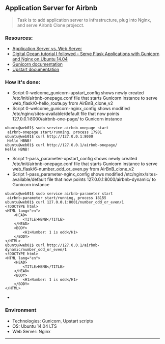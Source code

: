 ## Application Server for Airbnb
> Task is to add application server to infrastructure, plug into Nginx, and serve Airbnb Clone projecct.

### Resources:
* [Application Server vs. Web Server](https://www.nginx.com/resources/glossary/application-server-vs-web-server/)
* [Digital Ocean tutorial I followed - Serve Flask Applications with Gunicorn and Nginx on Ubuntu 14.04](https://www.digitalocean.com/community/tutorials/how-to-serve-flask-applications-with-gunicorn-and-nginx-on-ubuntu-14-04)
* [Gunicorn documentation](http://docs.gunicorn.org/en/latest/run.html)
* [Upstart documentation](http://upstart.ubuntu.com/cookbook/)

### How it's done:
* Script 0-welcome_gunicorn-upstart_config shows newly created /etc/init/airbnb-onepage.conf file that starts Gunicorn instance to serve web_flask/0-hello_route.py from AirBnB_clone_v2
* Script 0-welcome_gunicorn-nginx_config shows modified /etc/nginx/sites-available/default file that now points 127.0.0.1:8000/airbnb-one-page/ to Gunicorn instance
```
ubuntu@web01$ sudo service airbnb-onepage start
 airbnb-onepage start/running, process 17981
ubuntu@web01$ curl http://127.0.0.1:8000
 Hello HBNB!
ubuntu@web01$ curl http://127.0.0.1/airbnb-onepage/
Hello HBNB!
```
* Script 1-pass_parameter-upstart_config shows newly created /etc/init/airbnb-onepage.conf file that starts Gunicorn instance to serve web_flask/6-number_odd_or_even.py from AirBnB_clone_v2
* Script 1-pass_parameter-nginx_config shows modified /etc/nginx/sites-available/default file that now points 127.0.0.1:8000/airbnb-dynamic/ to Gunicorn instance
```
ubuntu@web01$ sudo service airbnb-parameter start
 airbnb-parameter start/running, process 18155
ubuntu@web01$ curl 127.0.0.1:8001/number_odd_or_even/1
<!DOCTYPE html>
<HTML lang="en">
    <HEAD>
        <TITLE>HBNB</TITLE>
    </HEAD>
    <BODY>
        <H1>Number: 1 is odd</H1>
    </BODY>
</HTML>
ubuntu@web01$ curl http://127.0.0.1/airbnb-dynamic/number_odd_or_even/1
<!DOCTYPE html>
<HTML lang="en">
    <HEAD>
        <TITLE>HBNB</TITLE>
    </HEAD>
    <BODY>
        <H1>Number: 1 is odd</H1>
    </BODY>
</HTML>
```
* 

### Environment
* Technologies: Gunicorn, Upstart scripts
* OS: Ubuntu 14.04 LTS
* Web Server: Nginx

---
